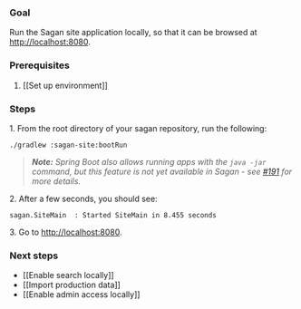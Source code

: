 ### Goal

Run the Sagan site application locally, so that it can be browsed at <http://localhost:8080>.

### Prerequisites

1. [[Set up environment]]

### Steps

1\. From the root directory of your sagan repository, run the following:
```
./gradlew :sagan-site:bootRun
```

> _**Note:** Spring Boot also allows running apps with the `java -jar` command, but this feature is not yet available in Sagan - see [#191](https://github.com/spring-io/sagan/pull/191) for more details._

2\. After a few seconds, you should see:
```
sagan.SiteMain  : Started SiteMain in 8.455 seconds
```

3\. Go to <http://localhost:8080>.


### Next steps

 - [[Enable search locally]]
 - [[Import production data]]
 - [[Enable admin access locally]]
